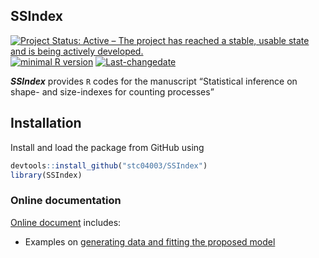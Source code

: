 **SSIndex**
-----------

[![Project Status: Active – The project has reached a stable, usable
state and is being actively
developed.](http://www.repostatus.org/badges/latest/active.svg)](http://www.repostatus.org/#active)
[![minimal R
version](https://img.shields.io/badge/R%3E%3D-3.4.0-6666ff.svg)](https://cran.r-project.org/)
[![Last-changedate](https://img.shields.io/badge/last%20change-2020--12--11-yellowgreen.svg)](/commits/master)

***SSIndex*** provides `R` codes for the manuscript “Statistical
inference on shape- and size-indexes for counting processes”

Installation
------------

Install and load the package from GitHub using

``` r
devtools::install_github("stc04003/SSIndex")
library(SSIndex)
```

### Online documentation

[Online document](https://www.sychiou.com/SSIndex/index.html) includes:

-   Examples on [generating data and fitting the proposed
    model](https://www.sychiou.com/tranSurv/articles/examples.html)
